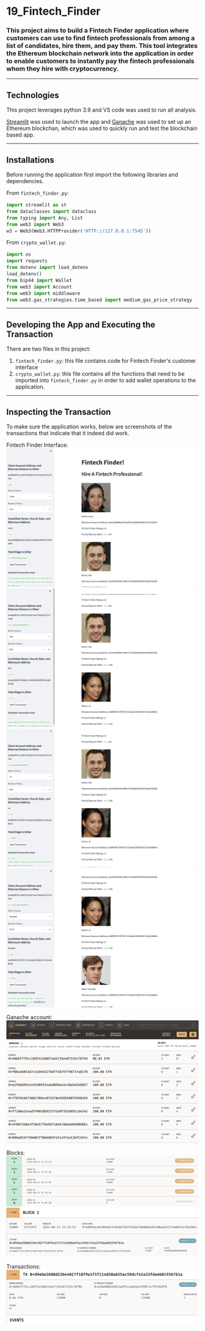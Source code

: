 # 19_Fintech_Finder

### This project aims to build a Fintech Finder application where customers can use to find fintech professionals from among a list of candidates, hire them, and pay them. This tool integrates the Ethereum blockchain network into the application in order to enable customers to instantly pay the fintech professionals whom they hire with cryptocurrency.

---

## Technologies

This project leverages python 3.9 and VS code was used to run all analysis.

[Streamlit](https://docs.streamlit.io/library/get-started) was used to launch the app and [Ganache](https://trufflesuite.com/ganache/) was used to set up an Ethereum blockchan, which was used to quickly run and test the blockchain based app.

---

## Installations

Before running the application first import the following libraries and dependencies.

From `fintech_finder.py`:

```python
import streamlit as st
from dataclasses import dataclass
from typing import Any, List
from web3 import Web3
w3 = Web3(Web3.HTTPProvider('HTTP://127.0.0.1:7545'))

```

From `crypto_wallet.py`:

```python
import os
import requests
from dotenv import load_dotenv
load_dotenv()
from bip44 import Wallet
from web3 import Account
from web3 import middleware
from web3.gas_strategies.time_based import medium_gas_price_strategy
```

---

## Developing the App and Executing the Transaction

There are two files in this project:

1. `fintech_finder.py`: this file contains code for Fintech Finder's customer interface
2. `crypto_wallet.py`: this file contains all the functions that need to be imported into `fintech_finder.py` in order to add wallet operations to the application.

---

## Inspecting the Transaction

To make sure the application works, below are screenshots of the transactions that indicate that it indeed did work.

Fintech Finder Interface:
![Interface](Images/Interface_1.png)
![Interface](Images/Interface_2.png)
![Interface](Images/Interface_3.png)
![Interface](Images/Interface_4.png)

Ganache account:
![Ganache](Images/Ganache.png)

Blocks:
![Block_0](Images/Block0.png)
![Blocks](Images/Block1.png)

Transactions:
![Transactions](Images/Transactions.png)